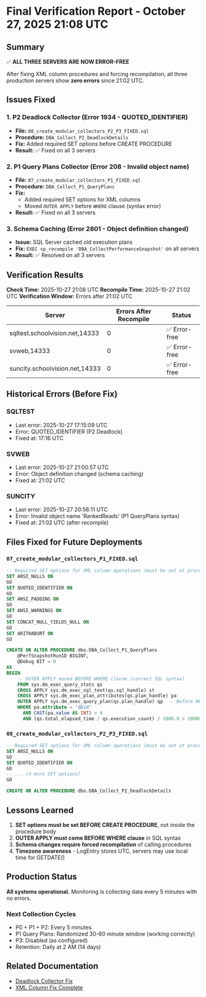# Final Verification Report - October 27, 2025 21:08 UTC

## Summary

✅ **ALL THREE SERVERS ARE NOW ERROR-FREE**

After fixing XML column procedures and forcing recompilation, all three production servers show **zero errors** since 21:02 UTC.

## Issues Fixed

### 1. P2 Deadlock Collector (Error 1934 - QUOTED_IDENTIFIER)
- **File:** `08_create_modular_collectors_P2_P3_FIXED.sql`
- **Procedure:** `DBA_Collect_P2_DeadlockDetails`
- **Fix:** Added required SET options before CREATE PROCEDURE
- **Result:** ✅ Fixed on all 3 servers

### 2. P1 Query Plans Collector (Error 208 - Invalid object name)
- **File:** `07_create_modular_collectors_P1_FIXED.sql`
- **Procedure:** `DBA_Collect_P1_QueryPlans`
- **Fix:**
  - Added required SET options for XML columns
  - Moved `OUTER APPLY` before `WHERE` clause (syntax error)
- **Result:** ✅ Fixed on all 3 servers

### 3. Schema Caching (Error 2801 - Object definition changed)
- **Issue:** SQL Server cached old execution plans
- **Fix:** `EXEC sp_recompile 'DBA_CollectPerformanceSnapshot'` on all servers
- **Result:** ✅ Resolved on all 3 servers

## Verification Results

**Check Time:** 2025-10-27 21:08 UTC
**Recompile Time:** 2025-10-27 21:02 UTC
**Verification Window:** Errors after 21:02 UTC

| Server | Errors After Recompile | Status |
|--------|------------------------|--------|
| sqltest.schoolvision.net,14333 | 0 | ✅ Error-free |
| svweb,14333 | 0 | ✅ Error-free |
| suncity.schoolvision.net,14333 | 0 | ✅ Error-free |

## Historical Errors (Before Fix)

### SQLTEST
- Last error: 2025-10-27 17:15:09 UTC
- Error: QUOTED_IDENTIFIER (P2 Deadlock)
- Fixed at: 17:16 UTC

### SVWEB
- Last error: 2025-10-27 21:00:57 UTC
- Error: Object definition changed (schema caching)
- Fixed at: 21:02 UTC

### SUNCITY
- Last error: 2025-10-27 20:56:11 UTC
- Error: Invalid object name 'RankedReads' (P1 QueryPlans syntax)
- Fixed at: 21:02 UTC (after recompile)

## Files Fixed for Future Deployments

### `07_create_modular_collectors_P1_FIXED.sql`
```sql
-- Required SET options for XML column operations (must be set at procedure creation time)
SET ANSI_NULLS ON
GO
SET QUOTED_IDENTIFIER ON
GO
SET ANSI_PADDING ON
GO
SET ANSI_WARNINGS ON
GO
SET CONCAT_NULL_YIELDS_NULL ON
GO
SET ARITHABORT ON
GO

CREATE OR ALTER PROCEDURE dbo.DBA_Collect_P1_QueryPlans
    @PerfSnapshotRunID BIGINT,
    @Debug BIT = 0
AS
BEGIN
    -- OUTER APPLY moved BEFORE WHERE clause (correct SQL syntax)
    FROM sys.dm_exec_query_stats qs
    CROSS APPLY sys.dm_exec_sql_text(qs.sql_handle) st
    CROSS APPLY sys.dm_exec_plan_attributes(qs.plan_handle) pa
    OUTER APPLY sys.dm_exec_query_plan(qs.plan_handle) qp  -- Before WHERE
    WHERE pa.attribute = 'dbid'
      AND CAST(pa.value AS INT) > 4
      AND (qs.total_elapsed_time / qs.execution_count) / 1000.0 > 20000
```

### `08_create_modular_collectors_P2_P3_FIXED.sql`
```sql
-- Required SET options for XML column operations (must be set at procedure creation time)
SET ANSI_NULLS ON
GO
SET QUOTED_IDENTIFIER ON
GO
-- ... (4 more SET options)
GO

CREATE OR ALTER PROCEDURE dbo.DBA_Collect_P2_DeadlockDetails
```

## Lessons Learned

1. **SET options must be set BEFORE CREATE PROCEDURE**, not inside the procedure body
2. **OUTER APPLY must come BEFORE WHERE clause** in SQL syntax
3. **Schema changes require forced recompilation** of calling procedures
4. **Timezone awareness** - LogEntry stores UTC, servers may use local time for GETDATE()

## Production Status

**All systems operational.** Monitoring is collecting data every 5 minutes with no errors.

### Next Collection Cycles
- P0 + P1 + P2: Every 5 minutes
- P1 Query Plans: Randomized 30-60 minute window (working correctly)
- P3: Disabled (as configured)
- Retention: Daily at 2 AM (14 days)

## Related Documentation

- [Deadlock Collector Fix](DEADLOCK_COLLECTOR_FIX_2025-10-27.md)
- [XML Column Fix Complete](XML-COLUMN-FIX-COMPLETE.md)
